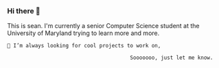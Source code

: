 ### Hi there 👋

This is sean. I'm currently a senior Computer Science student at the University of Maryland trying to learn more and more.

 
    👯 I’m always looking for cool projects to work on,
                    
                                            Sooooooo, just let me know.
<!--
**ShahSean/ShahSean** is a ✨ _special_ ✨ repository because its `README.md` (this file) appears on your GitHub profile.

Here are some ideas to get you started:

- 🔭 I’m currently working on ...
- 🌱 I’m currently learning ...
- 👯 I’m looking to collaborate on ...
- 🤔 I’m looking for help with ...
- 💬 Ask me about ...
- 📫 How to reach me: ...
- 😄 Pronouns: ...
- ⚡ Fun fact: ...
-->
